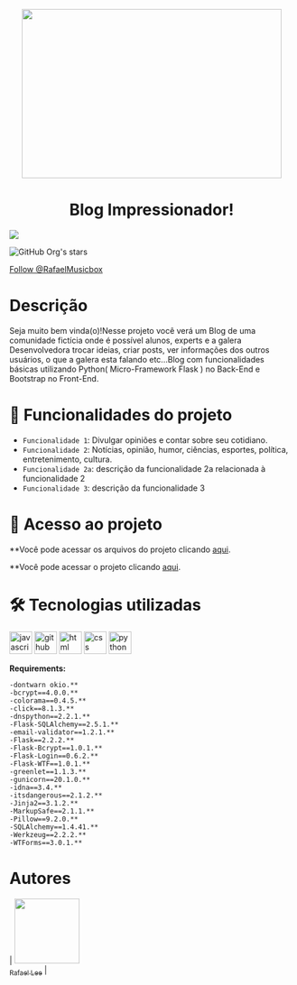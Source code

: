 
<p align="center">
  <img width="460" height="300" src="https://github.com/Rafael-Lee1/blog-python_flask/blob/2e97ac7e4b2fb1ed76c4a0cebda1a2e8af9ef9f0/WELCOME.gif">
</p>

<h1 align="center"> Blog Impressionador! </h1>

<img src="http://img.shields.io/static/v1?label=STATUS&message=EM%20DESENVOLVIMENTO&color=GREEN&style=for-the-badge"/>

![GitHub Org's stars](https://img.shields.io/gitlab/contributors/Rafael-Lee1)

<a id="follow-us" href="https://twitter.com/RafaelMusicbox" class="tw-btn" rel="me nofollow">Follow @RafaelMusicbox</a>

# Descrição

 Seja muito bem vinda(o)!Nesse projeto você verá um Blog de uma comunidade fictícia onde é possível alunos, experts e a galera Desenvolvedora trocar ideias, criar posts, ver informações dos outros usuários, o que a galera esta falando etc...Blog com funcionalidades básicas utilizando Python( Micro-Framework Flask ) no Back-End e Bootstrap no Front-End.

# :hammer: Funcionalidades do projeto

- `Funcionalidade 1`: Divulgar opiniões e contar sobre seu cotidiano.
- `Funcionalidade 2`: Notícias, opinião, humor, ciências, esportes, política, entretenimento, cultura.
- `Funcionalidade 2a`: descrição da funcionalidade 2a relacionada à funcionalidade 2
- `Funcionalidade 3`: descrição da funcionalidade 3

# 📁 Acesso ao projeto

**Você pode acessar os arquivos do projeto clicando <a href="https://github.com/Rafael-Lee1/blog-python_flask/">aqui</a>.</p>
**Você pode acessar o projeto clicando <a href="https://blogpythonflask-production.up.railway.app/">aqui</a>.</p>

# 🛠️ Tecnologias utilizadas

<a target="_blank" rel="noopener noreferrer nofollow" href="https://img2.gratispng.com/20180809/hvf/kisspng-flask-by-example-web-framework-python-bottle-sebastian-estenssoro-5b6c0aa33b3b57.9170119715338072672426.jpg"><img src="https://img2.gratispng.com/20180809/hvf/kisspng-flask-by-example-web-framework-python-bottle-sebastian-estenssoro-5b6c0aa33b3b57.9170119715338072672426.jpg" alt="javascript" width="40" height="40" data-canonical-src="https://cdn.icon-icons.com/icons2/2108/PNG/512/javascript_icon_130900.png" style="max-width: 100%;"></a>
<a target="_blank" rel="noopener noreferrer nofollow" href="https://camo.githubusercontent.com/0b375b572036ad83c2db159ee6a5f0199511125c43553bc4808a033d36c793b8/68747470733a2f2f63646e2e69636f6e2d69636f6e732e636f6d2f69636f6e73322f3933362f504e472f3531322f6769746875622d6c6f676f5f69636f6e2d69636f6e732e636f6d5f37333534362e706e67"><img src="https://camo.githubusercontent.com/0b375b572036ad83c2db159ee6a5f0199511125c43553bc4808a033d36c793b8/68747470733a2f2f63646e2e69636f6e2d69636f6e732e636f6d2f69636f6e73322f3933362f504e472f3531322f6769746875622d6c6f676f5f69636f6e2d69636f6e732e636f6d5f37333534362e706e67" alt="github" width="40" height="40" data-canonical-src="https://cdn.icon-icons.com/icons2/936/PNG/512/github-logo_icon-icons.com_73546.png" style="max-width: 100%;"></a>
<a target="_blank" rel="noopener noreferrer nofollow" href="https://camo.githubusercontent.com/feab30539b67d1e24d74a18252817c0577bb8b5141618fe3f872f2078479707e/68747470733a2f2f63646e2e69636f6e2d69636f6e732e636f6d2f69636f6e73322f323431352f504e472f3531322f68746d6c5f6f726967696e616c5f776f72646d61726b5f6c6f676f5f69636f6e5f3134363437382e706e67"><img src="https://camo.githubusercontent.com/feab30539b67d1e24d74a18252817c0577bb8b5141618fe3f872f2078479707e/68747470733a2f2f63646e2e69636f6e2d69636f6e732e636f6d2f69636f6e73322f323431352f504e472f3531322f68746d6c5f6f726967696e616c5f776f72646d61726b5f6c6f676f5f69636f6e5f3134363437382e706e67" alt="html" width="40" height="40" data-canonical-src="https://cdn.icon-icons.com/icons2/2415/PNG/512/html_original_wordmark_logo_icon_146478.png" style="max-width: 100%;"></a>
<a target="_blank" rel="noopener noreferrer nofollow" href="https://cdn-icons-png.flaticon.com/512/5968/5968672.png"><img src="https://cdn-icons-png.flaticon.com/512/5968/5968672.png" alt="css" width="40" height="40" data-canonical-src="https://cdn-icons-png.flaticon.com/512/5968/5968672.png" style="max-width: 100%;"></a>
<a target="_blank" rel="noopener noreferrer nofollow" href="https://camo.githubusercontent.com/f06aea2585a5ebb7c97ff88c1e3ec42fe92502fbd897abe4bf2e56eb7039e1aa/68747470733a2f2f63646e2e69636f6e2d69636f6e732e636f6d2f69636f6e73322f3131322f504e472f3531322f707974686f6e5f31383839342e706e67"><img src="https://camo.githubusercontent.com/f06aea2585a5ebb7c97ff88c1e3ec42fe92502fbd897abe4bf2e56eb7039e1aa/68747470733a2f2f63646e2e69636f6e2d69636f6e732e636f6d2f69636f6e73322f3131322f504e472f3531322f707974686f6e5f31383839342e706e67" alt="python" width="40" height="40" data-canonical-src="https://cdn.icon-icons.com/icons2/112/PNG/512/python_18894.png" style="max-width: 100%;"></a></p>

<b>Requirements:</b>

<pre class="notranslate"><code>-dontwarn okio.**
-bcrypt==4.0.0.**
-colorama==0.4.5.**
-click==8.1.3.**
-dnspython==2.2.1.**
-Flask-SQLAlchemy==2.5.1.**
-email-validator==1.2.1.**
-Flask==2.2.2.**
-Flask-Bcrypt==1.0.1.**
-Flask-Login==0.6.2.**
-Flask-WTF==1.0.1.**
-greenlet==1.1.3.**
-gunicorn==20.1.0.**
-idna==3.4.**
-itsdangerous==2.1.2.**
-Jinja2==3.1.2.**
-MarkupSafe==2.1.1.**
-Pillow==9.2.0.**
-SQLAlchemy==1.4.41.**
-Werkzeug==2.2.2.**
-WTForms==3.0.1.**
</code></pre>


# Autores

| [<img src="https://avatars.githubusercontent.com/u/115593138?s=400&u=c345c56a9a6c0718f52a868dc3f39fd8bdbc944d&v=4" width=115><br><sub>Rafael Lee</sub>](https://github.com/Rafael-Lee1) |

